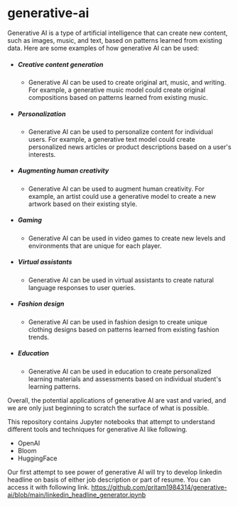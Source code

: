 # generative-ai
Generative AI is a type of artificial intelligence that can create new content, such as images, music, and text, based on patterns learned from existing data.
Here are some examples of how generative AI can be used:

 - ##### Creative content generation 
    - Generative AI can be used to create original art, music, and writing. For example, a generative music model could create original compositions based on patterns learned from existing music.
 - ##### Personalization
    - Generative AI can be used to personalize content for individual users. For example, a generative text model could create personalized news articles or product descriptions based on a user's interests.
 - #####  Augmenting human creativity
    - Generative AI can be used to augment human creativity. For example, an artist could use a generative model to create a new artwork based on their existing style.
 - #####  Gaming
    - Generative AI can be used in video games to create new levels and environments that are unique for each player.
- #####   Virtual assistants
    -  Generative AI can be used in virtual assistants to create natural language responses to user queries.
- #####   Fashion design
    - Generative AI can be used in fashion design to create unique clothing designs based on patterns learned from existing fashion trends.
- #####   Education
    -  Generative AI can be used in education to create personalized learning materials and assessments based on individual student's learning patterns.

Overall, the potential applications of generative AI are vast and varied, and we are only just beginning to scratch the surface of what is possible.

This repository contains Jupyter notebooks that attempt to understand different tools and techniques for generative AI like following.
- OpenAI
- Bloom
- HuggingFace

Our first attempt to see power of generative AI will try to develop linkedin headline on basis of either job description or part of resume.
You can access it with following link.
https://github.com/pritam1984314/generative-ai/blob/main/linkedin_headline_generator.ipynb
